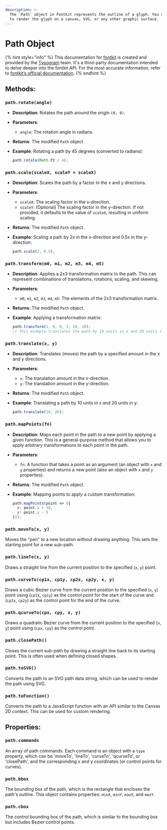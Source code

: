 ```yaml
---
description: >-
  The `Path` object in Fontkit represents the outline of a glyph. You can use it
  to render the glyph on a canvas, SVG, or any other graphic surface.
---
```


# Path Object

{% hint style="info" %}
This documentation for [fontkit](https://github.com/foliojs/fontkit) is created and provided by the [Typogram](https://typogram.co/) team. It's a third-party documentation intended to delve deeper into the fontkit API. For the most accurate information, refer to [fontkit’s official documentation](https://github.com/foliojs/fontkit#readme).
{% endhint %}

## **Methods**:

### `path.rotate(angle)`

* **Description**: Rotates the path around the origin `(0, 0)`.
* **Parameters**:
  * `angle`: The rotation angle in radians.
* **Returns**: The modified `Path` object.
*   **Example**: Rotating a path by 45 degrees (converted to radians):

    ```javascript
    path.rotate(Math.PI / 4);
    ```

### `path.scale(scaleX, scaleY = scaleX)`

* **Description**: Scales the path by a factor in the x and y directions.
* **Parameters**:
  * `scaleX`: The scaling factor in the x-direction.
  * `scaleY`: (Optional) The scaling factor in the y-direction. If not provided, it defaults to the value of `scaleX`, resulting in uniform scaling.
* **Returns**: The modified `Path` object.
*   **Example**: Scaling a path by 2x in the x-direction and 0.5x in the y-direction:

    ```javascript
    path.scale(2, 0.5);
    ```

### `path.transform(m0, m1, m2, m3, m4, m5)`

* **Description**: Applies a 2x3 transformation matrix to the path. This can represent combinations of translations, rotations, scaling, and skewing.
* **Parameters**:
  * `m0`, `m1`, `m2`, `m3`, `m4`, `m5`: The elements of the 2x3 transformation matrix.
* **Returns**: The modified `Path` object.
*   **Example**: Applying a transformation matrix:

    ```javascript
    path.transform(1, 0, 0, 1, 10, 20); 
    // This example translates the path by 10 units in x and 20 units in y.
    ```

### `path.translate(x, y)`

* **Description**: Translates (moves) the path by a specified amount in the x and y directions.
* **Parameters**:
  * `x`: The translation amount in the x-direction.
  * `y`: The translation amount in the y-direction.
* **Returns**: The modified `Path` object.
*   **Example**: Translating a path by 10 units in x and 20 units in y:

    ```javascript
    path.translate(10, 20);
    ```

### `path.mapPoints(fn)`

* **Description**: Maps each point in the path to a new point by applying a given function. This is a general-purpose method that allows you to apply arbitrary transformations to each point in the path.
* **Parameters**:
  * `fn`: A function that takes a point as an argument (an object with `x` and `y` properties) and returns a new point (also an object with `x` and `y` properties).
* **Returns**: The modified `Path` object.
*   **Example**: Mapping points to apply a custom transformation:

    ```javascript
    path.mapPoints(point => ({
      x: point.x + 10,
      y: point.y - 5
    }));
    ```

### `path.moveTo(x, y)`

Moves the "pen" to a new location without drawing anything. This sets the starting point for a new sub-path.

### `path.lineTo(x, y)`

Draws a straight line from the current position to the specified (`x`, `y`) point.

### `path.curveTo(cp1x, cp1y, cp2x, cp2y, x, y)`

Draws a cubic Bezier curve from the current position to the specified (`x`, `y`) point using (`cp1x`, `cp1y`) as the control point for the start of the curve and (`cp2x`, `cp2y`) as the control point for the end of the curve.

### `path.qcurveTo(cpx, cpy, x, y)`

Draws a quadratic Bezier curve from the current position to the specified (`x`, `y`) point using (`cpx`, `cpy`) as the control point.

### `path.closePath()`

Closes the current sub-path by drawing a straight line back to its starting point. This is often used when defining closed shapes.

### `path.toSVG()`

Converts the path to an SVG path data string, which can be used to render the path using SVG.

### `path.toFunction()`

Converts the path to a JavaScript function with an API similar to the Canvas 2D context. This can be used for custom rendering.

## **Properties**:

### `path.commands`

An array of path commands. Each command is an object with a `type` property, which can be 'moveTo', 'lineTo', 'curveTo', 'qcurveTo', or 'closePath', and the corresponding x and y coordinates (or control points for curves).

### `path.bbox`

The bounding box of the path, which is the rectangle that encloses the path's outline. This object contains properties: `minX`, `minY`, `maxX`, and `maxY`.

### `path.cbox`

The control bounding box of the path, which is similar to the bounding box but includes Bezier control points.
